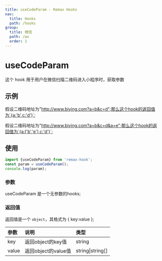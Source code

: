 ```yaml
---
title: useCodeParam - Remax Hooks
nav:
  title: Hooks
  path: /hooks
group:
  title: 微信
  path: /wx
  order: 1
---
```


# useCodeParam

这个 hook 用于用户在微信扫描二维码进入小程序时，获取参数

## 示例

假设二维码地址为"http://www.biying.com?a=b&c=d";那么这个hook的返回值为`{a:'b',c:'d'}`;

假设二维码地址为"http://www.biying.com?a=b&c=d&a=e";那么这个hook的返回值为`{a:['b','e'],c:'d'}`;

## 使用

```typescript
import {useCodeParam} from 'remax-hook';
const param = useCodeParam();
console.log(param);
```

### 参数

useCodeParam 是一个无参数的hooks;

### 返回值

返回值是一个 `object`，其格式为 { key:value };

| 参数   | 说明               | 类型              |
|:------|:------------------|:-----------------|
| key   | 返回object的key值   | string           |
| value | 返回object的value值 | string\|string[] |
